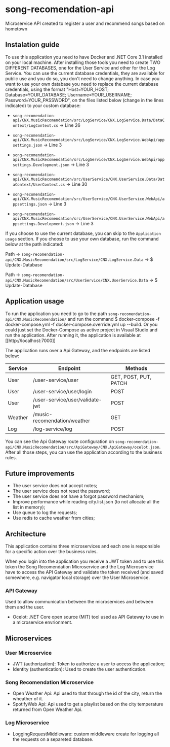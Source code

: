 # song-recomendation-api
Microservice API  created to register a user and recommend songs based on hometown

 ## Instalation guide
 To use this application you need to have Docker and .NET Core 3.1 installed on your local machine. 
 After installing those tools you need to create TWO DIFFERENT DATABASES, one for the User Service and other for the Log Service. 
 You can use the current database credentials, they are available for public use and you do so, you don't need to change anything. In case you want to use your own database you need to replace the current database credentials, using the format "Host=YOUR_HOST; Database=YOUR_DATABASE; Username=YOUR_USERNAME; Password=YOUR_PASSWORD", on the files listed below (change in the lines indicated) to your custom database:
  * `song-recomendation-api/CNX.MusicRecomendation/src/LogService/CNX.LogService.Data/DataContext/LogContext.cs`        -> Line 26
  
  * `song-recomendation-api/CNX.MusicRecomendation/src/LogService/CNX.LogService.WebApi/appsettings.json`               -> Line 3
  
  * `song-recomendation-api/CNX.MusicRecomendation/src/LogService/CNX.LogService.WebApi/appsettings.Development.json`   -> Line 3
  
  * `song-recomendation-api/CNX.MusicRecomendation/src/UserService/CNX.UserService.Data/DataContext/UserContext.cs`     -> Line 30
  
  * `song-recomendation-api/CNX.MusicRecomendation/src/UserService/CNX.UserService.WebApi/appsettings.json`             -> Line 3
  
  * `song-recomendation-api/CNX.MusicRecomendation/src/UserService/CNX.UserService.WebApi/appsettings.Development.json` -> Line 3
  
  If you choose to use the current database, you can skip to the `Application usage` section. If you choose to use your own database, run the command below at the path indicated:
  
  Path -> `song-recomendation-api/CNX.MusicRecomendation/src/LogService/CNX.LogService.Data`   -> $ Update-Database
  
  Path -> `song-recomendation-api/CNX.MusicRecomendation/src/UserService/CNX.UserService.Data` -> $ Update-Database 
 
 ## Application usage
  To run the application you need to go to the path `song-recomendation-api/CNX.MusicRecomendation/` and run the command $ docker-compose -f docker-compose.yml -f docker-compose.override.yml up --build. Or you could just set the Docker-Compose as active project in Visual Studio and run the application. After running it, the application is available at [[http://localhost:7000]]
  
  The application runs over a Api Gateway, and the endpoints are listed below:
  
| Service | Endpoint                        | Methods               |
|---------|---------------------------------|-----------------------|
| User    | /user-service/user              | GET, POST, PUT, PATCH |
| User    | /user-service/user/login        | POST                  |
| User    | /user-service/user/validate-jwt | POST                  |
| Weather | /music-recomendation/weather    | GET                   |
| Log     | /log-service/log                | POST                  |

  You can see the Api Gateway route configuration on `song-recomendation-api/CNX.MusicRecomendation/src/ApiGateway/CNX.ApiGateway/ocelot.json`.
  After all those steps, you can use the application according to the business rules.
  
 ## Future improvements
 - The user service does not accept notes;
 - The user service does not reset the password;
 - The user service does not have a forgot password mechanism;
 - Improve performance while reading city.list.json (to not allocate all the list in memory);
 - Use queue to log the requests;
 - Use redis to cache weather from cities;
  
 ## Architecture
 This application contains three microservices and each one is responsible for a specific action over the business rules.

When you login into the application you receive a JWT token and to use this token the Song Recomendation Microservice and the Log Microservice have to access the API Gateway and validate the token received (and saved somewhere, e.g. navigator local storage) over the User Microservice.

 ### API Gateway
 Used to allow communication between the microservices and between them and the user.

 - Ocelot: .NET Core open source (MIT) tool used as API Gateway to use in a microservice envrionment.

 ## Microservices

 ### User Microservice
 - JWT (authorization): Token to authorize a user to access the application;
 - Identity (authentication): Used to create the user authentication.

 ### Song Recomendation Microservice
 - Open Weather Api: Api used to that through the id of the city, return the wheather of it.
 - SpotifyWeb Api: Api used to get a playlist based on the city temperature returned from Open Weather Api.

 ### Log Microservice
 - LoggingRequestMiddleware: custom middleware create for logging all the requests on a separeted database.
